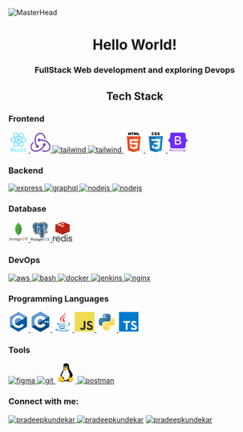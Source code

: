 ![MasterHead](https://user-images.githubusercontent.com/74038190/225813708-98b745f2-7d22-48cf-9150-083f1b00d6c9.gif)
<h1 align="center">Hello World!</h1>
<h3 align="center">FullStack Web development and exploring Devops</h3>


<h2 align="center"> Tech Stack</h2>

<h3 align="left">Frontend</h3>
<div>
  <a href="https://reactjs.org/" target="_blank" rel="noreferrer">
  <img src="https://raw.githubusercontent.com/devicons/devicon/master/icons/react/react-original-wordmark.svg" alt="react" width="40" height="40"/>
</a>
  <a href="https://redux.js.org" target="_blank" rel="noreferrer">
    <img src="https://raw.githubusercontent.com/devicons/devicon/master/icons/redux/redux-original.svg" alt="redux" width="40" height="40"/>
  </a>
  <a href="https://nextjs.org/" target="_blank" rel="noreferrer">
    <img src="https://www.datocms-assets.com/98835/1684410508-image-7.png" alt="tailwind" width="40" height="40"/>
  </a>

  <a href="https://tailwindcss.com/" target="_blank" rel="noreferrer">
    <img src="https://www.vectorlogo.zone/logos/tailwindcss/tailwindcss-icon.svg" alt="tailwind" width="40" height="40"/>
  </a>
  <a href="https://www.w3.org/html/" target="_blank" rel="noreferrer">
    <img src="https://raw.githubusercontent.com/devicons/devicon/master/icons/html5/html5-original-wordmark.svg" alt="html5" width="40" height="40"/>
  </a>
  <a href="https://www.w3schools.com/css/" target="_blank" rel="noreferrer">
    <img src="https://raw.githubusercontent.com/devicons/devicon/master/icons/css3/css3-original-wordmark.svg" alt="css3" width="40" height="40"/>
  </a>


  <a href="https://getbootstrap.com" target="_blank" rel="noreferrer">
    <img src="https://raw.githubusercontent.com/devicons/devicon/master/icons/bootstrap/bootstrap-plain-wordmark.svg" alt="bootstrap" width="40" height="40"/>
  </a>

</div>
<h3 align="left">Backend</h3>
<div>
  <a href="https://expressjs.com" target="_blank" rel="noreferrer">
    <img src="https://adware-technologies.s3.amazonaws.com/uploads/technology/thumbnail/20/express-js.png" alt="express" width="40" height="40"/>
  </a>

  <a href="https://graphql.org" target="_blank" rel="noreferrer">
    <img src="https://www.vectorlogo.zone/logos/graphql/graphql-icon.svg" alt="graphql" width="40" height="40"/>
  </a>

  <a href="https://nodejs.org" target="_blank" rel="noreferrer">
    <img src="https://static-00.iconduck.com/assets.00/nodejs-icon-512x512-vl7ew1eg.png" alt="nodejs" width="40" height="40"/>
  </a>

  <a href="https://bullmq.io/" target="_blank" rel="noreferrer">
    <img src="https://bullmq.io/images/bullmq-logo.png" alt="nodejs" width="80" height="40"/>
  </a>
  

</div>

<h3 align="left">Database</h3>
<div>
    <a href="https://www.mongodb.com/" target="_blank" rel="noreferrer">
    <img src="https://raw.githubusercontent.com/devicons/devicon/master/icons/mongodb/mongodb-original-wordmark.svg" alt="mongodb" width="40" height="40"/>
  </a>

  <a href="https://www.postgresql.org" target="_blank" rel="noreferrer">
    <img src="https://raw.githubusercontent.com/devicons/devicon/master/icons/postgresql/postgresql-original-wordmark.svg" alt="postgresql" width="40" height="40"/>
  </a>

  <a href="https://redis.io" target="_blank" rel="noreferrer">
    <img src="https://raw.githubusercontent.com/devicons/devicon/master/icons/redis/redis-original-wordmark.svg" alt="redis" width="40" height="40"/>
  </a>
</div>


<h3 align="left"> DevOps </h3>

<div>
  <a href="https://aws.amazon.com" target="_blank" rel="noreferrer">
    <img src="https://lavca.org/app/uploads/2019/10/aws-logo-square.png" alt="aws" width="40" height="40"/>
  </a>

  <a href="https://www.gnu.org/software/bash/" target="_blank" rel="noreferrer">
    <img src="https://upload.wikimedia.org/wikipedia/commons/thumb/4/4b/Bash_Logo_Colored.svg/2048px-Bash_Logo_Colored.svg.png" alt="bash" width="40" height="40"/>
  </a>

  <a href="https://www.docker.com/" target="_blank" rel="noreferrer">
    <img src="https://www.edgenexus.io/wp-content/uploads/2016/09/docker-logo-mono.png" alt="docker" width="40" height="40"/>
  </a>

  <a href="https://www.jenkins.io" target="_blank" rel="noreferrer">
    <img src="https://www.vectorlogo.zone/logos/jenkins/jenkins-icon.svg" alt="jenkins" width="40" height="40"/>
  </a>
   <a href="https://www.nginx.com/" target="_blank" rel="noreferrer">
    <img src="https://1000logos.net/wp-content/uploads/2020/08/Nginx-Logo.png" alt="nginx" width="70" height="40"/>
  </a>

</div>

<h3 align="left"> Programming Languages </h3>

<div>
  <a href="https://www.cprogramming.com/" target="_blank" rel="noreferrer">
    <img src="https://raw.githubusercontent.com/devicons/devicon/master/icons/c/c-original.svg" alt="c" width="40" height="40"/>
  </a>

  <a href="https://www.w3schools.com/cpp/" target="_blank" rel="noreferrer">
    <img src="https://raw.githubusercontent.com/devicons/devicon/master/icons/cplusplus/cplusplus-original.svg" alt="cplusplus" width="40" height="40"/>
  </a>

  <a href="https://www.java.com" target="_blank" rel="noreferrer">
    <img src="https://raw.githubusercontent.com/devicons/devicon/master/icons/java/java-original.svg" alt="java" width="40" height="40"/>
  </a>

  <a href="https://developer.mozilla.org/en-US/docs/Web/JavaScript" target="_blank" rel="noreferrer">
    <img src="https://raw.githubusercontent.com/devicons/devicon/master/icons/javascript/javascript-original.svg" alt="javascript" width="40" height="40"/>
  </a>


  <a href="https://www.python.org" target="_blank" rel="noreferrer">
    <img src="https://raw.githubusercontent.com/devicons/devicon/master/icons/python/python-original.svg" alt="python" width="40" height="40"/>
  </a>

  <a href="https://www.typescriptlang.org/" target="_blank" rel="noreferrer">
    <img src="https://raw.githubusercontent.com/devicons/devicon/master/icons/typescript/typescript-original.svg" alt="typescript" width="40" height="40"/>
  </a>
</div>


<h3 align="left">Tools</h3>
<div>
  <a href="https://www.figma.com/" target="_blank" rel="noreferrer">
    <img src="https://www.vectorlogo.zone/logos/figma/figma-icon.svg" alt="figma" width="40" height="40"/>
  </a>

  <a href="https://git-scm.com/" target="_blank" rel="noreferrer">
    <img src="https://www.vectorlogo.zone/logos/git-scm/git-scm-icon.svg" alt="git" width="40" height="40"/>
  </a>

  <a href="https://www.linux.org/" target="_blank" rel="noreferrer">
    <img src="https://raw.githubusercontent.com/devicons/devicon/master/icons/linux/linux-original.svg" alt="linux" width="40" height="40"/>
  </a>

  <a href="https://postman.com" target="_blank" rel="noreferrer">
    <img src="https://www.vectorlogo.zone/logos/getpostman/getpostman-icon.svg" alt="postman" width="40" height="40"/>
  </a>


</div>

<h3 align="left">Connect with me:</h3>
<p align="left">
  <a href="mailto:pradeepkundekar1010@gmail.com"> 
    <img align="center" src="https://upload.wikimedia.org/wikipedia/commons/thumb/7/7e/Gmail_icon_%282020%29.svg/2560px-Gmail_icon_%282020%29.svg.png" alt="pradeepkundekar" height="25" width="35"/> </a>
<a href="https://linkedin.com/in/pradeepkundekar" target="blank"><img align="center" src="https://raw.githubusercontent.com/rahuldkjain/github-profile-readme-generator/master/src/images/icons/Social/linked-in-alt.svg" alt="pradeepkundekar" height="30" width="40" /></a>
<a href="https://www.leetcode.com/PradeepKundekar" target="blank"><img align="center" src="https://raw.githubusercontent.com/rahuldkjain/github-profile-readme-generator/master/src/images/icons/Social/leet-code.svg" alt="pradeepkundekar" height="30" width="40" /></a>

</p>
